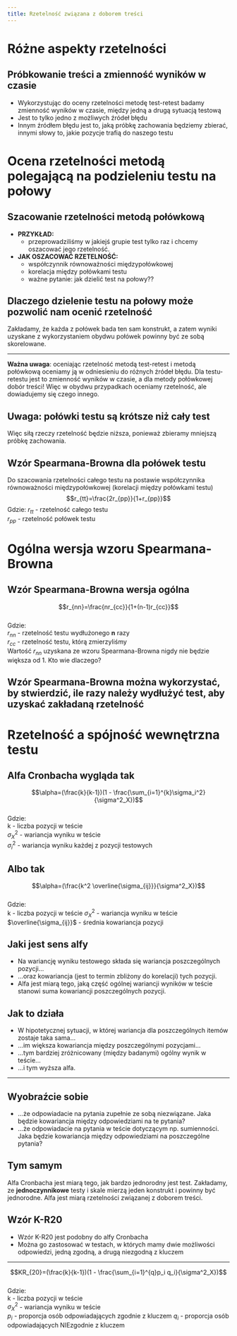 ```yaml
---
title: Rzetelność związana z doborem treści
---
```


# Różne aspekty rzetelności

## Próbkowanie treści a zmienność wyników w czasie

- Wykorzystując do oceny rzetelności metodę test-retest badamy zmienność wyników w czasie, między jedną a drugą sytuacją testową
- Jest to tylko jedno z możliwych źródeł błędu
- Innym źródłem błędu jest to, jaką próbkę zachowania będziemy zbierać, innymi słowy to, jakie pozycje trafią do naszego testu

# Ocena rzetelności metodą polegającą na podzieleniu testu na połowy

## Szacowanie rzetelności metodą połówkową
- **PRZYKŁAD:**
  - przeprowadziliśmy w jakiejś grupie test tylko raz i chcemy oszacować jego rzetelność.
- **JAK OSZACOWAĆ RZETELNOŚĆ:**
  - współczynnik równoważności międzypołówkowej
  - korelacja między połówkami testu
  - ważne pytanie: jak dzielić test na połowy??

## Dlaczego dzielenie testu na połowy może pozwolić nam ocenić rzetelność

Zakładamy, że każda z połówek bada ten sam konstrukt, a zatem wyniki uzyskane z wykorzystaniem obydwu połówek powinny być ze sobą skorelowane.

------------

**Ważna uwaga**: oceniając rzetelność metodą test-retest i metodą połówkową oceniamy ją w odniesieniu do różnych źródeł błędu. Dla testu-retestu jest to zmienność wyników w czasie, a dla metody połówkowej dobór treści! Więc w obydwu przypadkach oceniamy rzetelność, ale dowiadujemy się czego innego.

## Uwaga: połówki testu są krótsze niż cały test

Więc siłą rzeczy rzetelność będzie niższa, ponieważ zbieramy mniejszą próbkę zachowania.

## Wzór Spearmana-Browna dla połówek testu
Do szacowania rzetelności całego testu na postawie współczynnika równoważności międzypołówkowej (korelacji między połówkami testu)
$$r_{tt}=\frac{2r_{pp}}{1+r_{pp}}$$
Gdzie:
$r_{tt}$ - rzetelność całego testu   
$r_{pp}$ - rzetelność połówek testu

# Ogólna wersja wzoru Spearmana-Browna

## Wzór Spearmana-Browna wersja ogólna
$$r_{nn}=\frac{nr_{cc}}{1+(n-1)r_{cc}}$$  
Gdzie:  
$r_{nn}$ - rzetelność testu wydłużonego **n** razy  
$r_{cc}$ - rzetelność testu, którą zmierzyliśmy  
Wartość $r_{nn}$ uzyskana ze wzoru Spearmana-Browna nigdy nie będzie większa od 1.
Kto wie dlaczego?   

## Wzór Spearmana-Browna można wykorzystać, by stwierdzić, ile razy należy wydłużyć test, aby uzyskać zakładaną rzetelność

# Rzetelność a spójność wewnętrzna testu

## Alfa Cronbacha wygląda tak

$$\alpha=(\frac{k}{k-1})(1 - \frac{\sum_{i=1}^{k}\sigma_i^2}{\sigma^2_X})$$  
Gdzie:  
k - liczba pozycji w teście  
$\sigma^2_X$ - wariancja wyniku w teście  
$\sigma_i^2$ - wariancja wyniku każdej z pozycji testowych  

## Albo tak

$$\alpha=(\frac{k^2 \overline{\sigma_{ij}}}{\sigma^2_X})$$  
Gdzie:  
k - liczba pozycji w teście
$\sigma^2_X$ - wariancja wyniku w teście
$\overline{\sigma_{ij}}$ - średnia kowariancja pozycji

## Jaki jest sens alfy

- Na wariancję wyniku testowego składa się wariancja poszczególnych pozycji...
- ...oraz kowariancja (jest to termin zbliżony do korelacji) tych pozycji.
- Alfa jest miarą tego, jaką część ogólnej wariancji wyników w teście stanowi suma kowariancji poszczególnych pozycji.

## Jak to działa

- W hipotetycznej sytuacji, w której wariancja dla poszczególnych itemów zostaje taka sama...
- ...im większa kowariancja między poszczególnymi pozycjami...
- ...tym bardziej zróżnicowany (między badanymi) ogólny wynik w teście...
- ...i tym wyższa alfa.

------------

## Wyobraźcie sobie

- ...że odpowiadacie na pytania zupełnie ze sobą niezwiązane. Jaka będzie kowariancja między odpowiedziami na te pytania?
- ...że odpowiadacie na pytania w teście dotyczącym np. sumienności. Jaka będzie kowariancja między odpowiedziami na poszczególne pytania?

## Tym samym

Alfa Cronbacha jest miarą tego, jak bardzo jednorodny jest test. Zakładamy, ze **jednoczynnikowe** testy i skale mierzą jeden konstrukt i powinny być jednorodne. Alfa jest miarą rzetelności związanej z doborem treści.

## Wzór K-R20

- Wzór K-R20 jest podobny do alfy Cronbacha
- Można go zastosować w testach, w których mamy dwie możliwości odpowiedzi, jedną zgodną, a drugą niezgodną z kluczem

--------------

$$KR_{20}=(\frac{k}{k-1})(1 - \frac{\sum_{i=1}^{q}p_i q_i}{\sigma^2_X})$$  
Gdzie:  
k - liczba pozycji w teście  
$\sigma^2_X$ - wariancja wyniku w teście  
$p_i$ - proporcja osób odpowiadających zgodnie z kluczem
$q_i$ - proporcja osób odpowiadających NIEzgodnie z kluczem 


